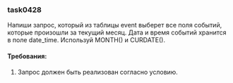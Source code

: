 
### task0428

Напиши запрос, который из таблицы event выберет все поля событий, которые произошли за текущий месяц.
Дата и время событий хранится в поле date_time. Используй MONTH() и CURDATE().


#### Требования:
1.	Запрос должен быть реализован согласно условию.

